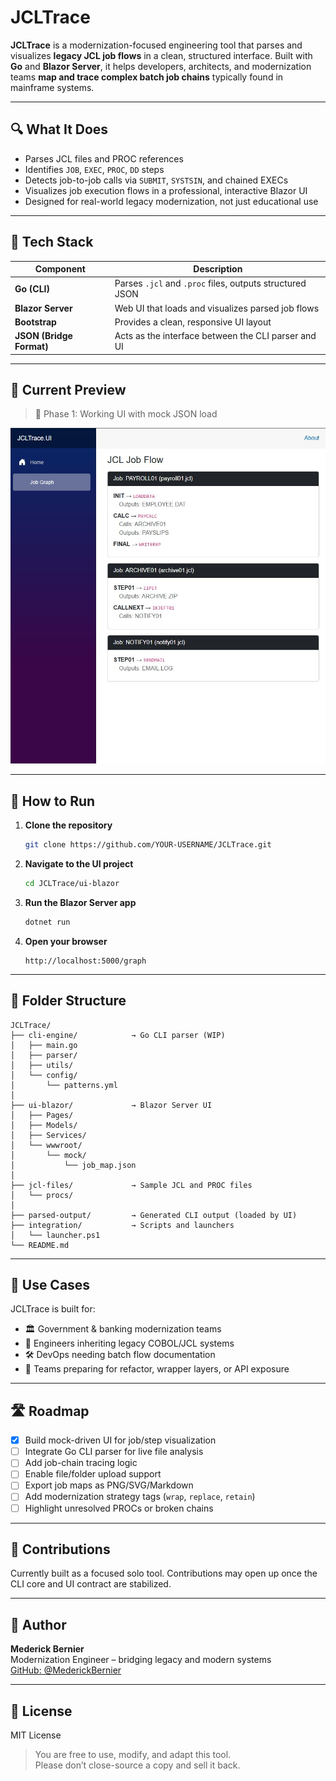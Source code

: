 # JCLTrace

**JCLTrace** is a modernization-focused engineering tool that parses and visualizes **legacy JCL job flows** in a clean, structured interface. Built with **Go** and **Blazor Server**, it helps developers, architects, and modernization teams **map and trace complex batch job chains** typically found in mainframe systems.

---

## 🔍 What It Does

- Parses JCL files and PROC references
- Identifies `JOB`, `EXEC`, `PROC`, `DD` steps
- Detects job-to-job calls via `SUBMIT`, `SYSTSIN`, and chained EXECs
- Visualizes job execution flows in a professional, interactive Blazor UI
- Designed for real-world legacy modernization, not just educational use

---

## 🧰 Tech Stack

| Component       | Description                                             |
|----------------|---------------------------------------------------------|
| **Go (CLI)**    | Parses `.jcl` and `.proc` files, outputs structured JSON |
| **Blazor Server** | Web UI that loads and visualizes parsed job flows        |
| **Bootstrap**   | Provides a clean, responsive UI layout                  |
| **JSON (Bridge Format)** | Acts as the interface between the CLI parser and UI |

---

## 📸 Current Preview

> 📌 Phase 1: Working UI with mock JSON load

![JCLTrace Screenshot](./docs/screenshot.jpg)

---

## 🚀 How to Run

1. **Clone the repository**
   ```bash
   git clone https://github.com/YOUR-USERNAME/JCLTrace.git
   ```

2. **Navigate to the UI project**
   ```bash
   cd JCLTrace/ui-blazor
   ```

3. **Run the Blazor Server app**
   ```bash
   dotnet run
   ```

4. **Open your browser**
   ```
   http://localhost:5000/graph
   ```

---

## 📂 Folder Structure

```
JCLTrace/
├── cli-engine/            → Go CLI parser (WIP)
│   ├── main.go
│   ├── parser/
│   ├── utils/
│   └── config/
│       └── patterns.yml
│
├── ui-blazor/             → Blazor Server UI
│   ├── Pages/
│   ├── Models/
│   ├── Services/
│   └── wwwroot/
│       └── mock/
│           └── job_map.json
│
├── jcl-files/             → Sample JCL and PROC files
│   └── procs/
│
├── parsed-output/         → Generated CLI output (loaded by UI)
├── integration/           → Scripts and launchers
│   └── launcher.ps1
└── README.md
```

---

## 🎯 Use Cases

JCLTrace is built for:

- 🏛 Government & banking modernization teams
- 🧠 Engineers inheriting legacy COBOL/JCL systems
- 🛠 DevOps needing batch flow documentation
- 🔄 Teams preparing for refactor, wrapper layers, or API exposure

---

## 🛣 Roadmap

- [x] Build mock-driven UI for job/step visualization
- [ ] Integrate Go CLI parser for live file analysis
- [ ] Add job-chain tracing logic
- [ ] Enable file/folder upload support
- [ ] Export job maps as PNG/SVG/Markdown
- [ ] Add modernization strategy tags (`wrap`, `replace`, `retain`)
- [ ] Highlight unresolved PROCs or broken chains

---

## 🤝 Contributions

Currently built as a focused solo tool. Contributions may open up once the CLI core and UI contract are stabilized.

---

## 👤 Author

**Mederick Bernier**  
Modernization Engineer – bridging legacy and modern systems  
[GitHub: @MederickBernier](https://github.com/MederickBernier)

---

## 📄 License

MIT License

> You are free to use, modify, and adapt this tool.  
> Please don’t close-source a copy and sell it back.